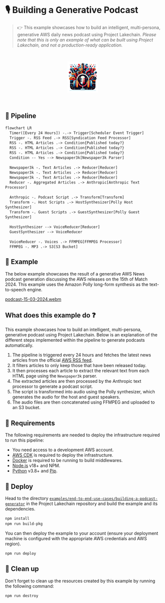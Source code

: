 # 🎙️ Building a Generative Podcast

> 👉 This example showcases how to build an intelligent, multi-persona, generative AWS daily news podcast using Project Lakechain. _Please note that this is only an example of what can be built using Project Lakechain, and not a production-ready application._

<br />
<p align="center">
  <img width="100" src="../../../docs/src/assets/example-generative-podcast.png" />
</p>
<br />

## :dna: Pipeline

```mermaid
flowchart LR
  Timer([Every 24 Hours]) -.-> Trigger[Scheduler Event Trigger]
  Trigger -. RSS Feed .-> RSS[Syndication Feed Processor]
  RSS -. HTML Articles .-> Condition{Published today?}
  RSS -. HTML Articles .-> Condition{Published today?}
  RSS -. HTML Articles .-> Condition{Published today?}
  Condition -- Yes --> Newspaper3k[Newspaper3k Parser]

  Newspaper3k -. Text Articles .-> Reducer[Reducer]
  Newspaper3k -. Text Articles .-> Reducer[Reducer]
  Newspaper3k -. Text Articles .-> Reducer[Reducer]
  Reducer -. Aggregated Articles .-> Anthropic[Anthropic Text Processor]

  Anthropic -. Podcast Script .-> Transform[Transform]
  Transform -. Host Scripts .-> HostSynthesizer[Polly Host Synthesizer]
  Transform -. Guest Scripts .-> GuestSynthesizer[Polly Guest Synthesizer]

  HostSynthesizer --> VoiceReducer[Reducer]
  GuestSynthesizer --> VoiceReducer

  VoiceReducer -. Voices .-> FFMPEG[FFMPEG Processor]
  FFMPEG -. MP3 .-> S3[S3 Bucket]
```

## 🌟 Example

The below example showcases the result of a generative AWS News podcast generation discussing the AWS releases on the 15th of Match 2024. This example uses the Amazon Polly long-form synthesis as the text-to-speech engine.

[podcast-15-03-2024.webm](https://github.com/awslabs/project-lakechain/assets/1384633/6a2629c2-823c-473c-9ef4-9a140d7dca9f)

## What does this example do ❓

This example showcases how to build an intelligent, multi-persona, generative podcast using Project Lakechain. Below is an explanation of the different steps implemented within the pipeline to generate podcasts automatically.

1. The pipeline is triggered every 24 hours and fetches the latest news articles from the official [AWS RSS feed](https://aws.amazon.com/blogs/aws/feed/).
2. It filters articles to only keep those that have been released today.
3. It then processes each article to extract the relevant text from each HTML page using the `Newspaper3k` parser.
4. The extracted articles are then processed by the Anthropic text processor to generate a podcast script.
5. The script is transformed into audio using the Polly synthesizer, which generates the audio for the host and guest speakers.
6. The audio files are then concatenated using FFMPEG and uploaded to an S3 bucket.

## 📝 Requirements

The following requirements are needed to deploy the infrastructure required to run this pipeline:

- You need access to a development AWS account.
- [AWS CDK](https://docs.aws.amazon.com/cdk/latest/guide/getting_started.html#getting_started_install) is required to deploy the infrastructure.
- [Docker](https://docs.docker.com/get-docker/) is required to be running to build middlewares.
- [Node.js](https://nodejs.org/en/download/) v18+ and NPM.
- [Python](https://www.python.org/downloads/) v3.8+ and [Pip](https://pip.pypa.io/en/stable/installation/).

## 🚀 Deploy

Head to the directory [`examples/end-to-end-use-cases/building-a-podcast-generator`](/examples/end-to-end-use-cases/building-a-podcast-generator) in the Project Lakechain repository and build the example and its dependencies.

```bash
npm install
npm run build-pkg
```

You can then deploy the example to your account (ensure your deployment machine is configured with the appropriate AWS credentials and AWS region).

```bash
npm run deploy
```

## 🧹 Clean up

Don't forget to clean up the resources created by this example by running the following command:

```bash
npm run destroy
```
